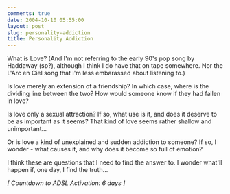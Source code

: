 ```yaml
---
comments: true
date: 2004-10-10 05:55:00
layout: post
slug: personality-addiction
title: Personality Addiction
---
```


What is Love?  (And I'm not referring to the early 90's pop song by Haddaway (sp?), although I think I do have that on tape somewhere.  Nor the L'Arc en Ciel song that I'm less embarassed about listening to.)  

Is love merely an extension of a friendship?  In which case, where is the dividing line between the two?  How would someone know if they had fallen in love?  

Is love only a sexual attraction?  If so, what use is it, and does it deserve to be as important as it seems?  That kind of love seems rather shallow and unimportant...  

Or is love a kind of unexplained and sudden addiction to someone?  If so, I wonder - what causes it, and why does it become so full of emotion?  

I think these are questions that I need to find the answer to.  I wonder what'll happen if, one day, I find the truth...  

*[ Countdown to ADSL Activation: 6 days ]*
